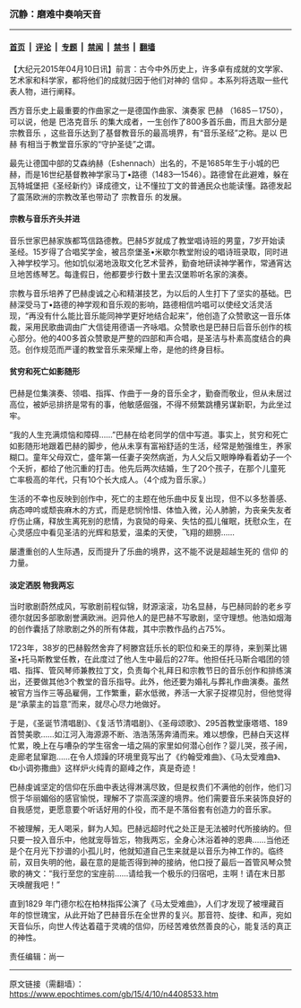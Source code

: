 ### 沉静：磨难中奏响天音

---

#### [首页](../../../..?n4408533) &nbsp;|&nbsp; [评论](../../../../../epoch-comment?n4408533) &nbsp;|&nbsp; [专题](../../../../../epoch-special?n4408533) &nbsp;|&nbsp; [禁闻](../../../../../epoch-news?n4408533) &nbsp;|&nbsp; [禁书](../../../../../books?n4408533) &nbsp;|&nbsp; [翻墙](https://github.com/gfw-breaker/nogfw/blob/master/README.md?n4408533)


<div class="post_content" id="artbody" itemprop="articleBody">
 <!-- article content begin -->
 <p>
  【大纪元2015年04月10日讯】前言：古今中外历史上，许多卓有成就的文学家、艺术家和科学家，都将他们的成就归因于他们对神的
  <ok href="https://www.epochtimes.com/gb/tag/%E4%BF%A1%E4%BB%B0.html">
   信仰
  </ok>
  。本系列将选取一些代表人物，进行阐释。
 </p>
 <p>
  西方音乐史上最重要的作曲家之一是德国作曲家、演奏家
  <ok href="https://www.epochtimes.com/gb/tag/%E5%B7%B4%E8%B5%AB.html">
   巴赫
  </ok>
  （1685－1750），可以说，他是
  <ok href="https://www.epochtimes.com/gb/tag/%E5%B7%B4%E6%B4%9B%E5%85%8B%E9%9F%B3%E4%B9%90.html">
   巴洛克音乐
  </ok>
  的集大成者，一生创作了800多首乐曲，而且大部分是
  <ok href="https://www.epochtimes.com/gb/tag/%E5%AE%97%E6%95%99%E9%9F%B3%E4%B9%90.html">
   宗教音乐
  </ok>
  ，这些音乐达到了基督教音乐的最高境界，有“音乐圣经”之称。是以
  <ok href="https://www.epochtimes.com/gb/tag/%E5%B7%B4%E8%B5%AB.html">
   巴赫
  </ok>
  有相当于教堂音乐家的“守护圣徒”之谓。
 </p>
 <p>
  最先让德国中部的艾森纳赫（Eshennach）出名的，不是1685年生于小城的巴赫，而是16世纪基督教神学家马丁•路德（1483—1546）。路德曾在此避难，躲在瓦特城堡把《圣经新约》译成德文，让不懂拉丁文的普通民众也能读懂。路德发起了震荡欧洲的宗教改革也带动了
  <ok href="https://www.epochtimes.com/gb/tag/%E5%AE%97%E6%95%99%E9%9F%B3%E4%B9%90.html">
   宗教音乐
  </ok>
  的发展。
 </p>
 <h4>
  宗教与音乐齐头并进
 </h4>
 <p>
  音乐世家巴赫家族都笃信路德教。巴赫5岁就成了教堂唱诗班的男童，7岁开始读圣经。15岁得了合唱奖学金，被吕奈堡圣•米歇尔教堂附设的唱诗班录取，同时进入神学校学习。他如饥似渴地汲取文化艺术营养，勤奋地研读神学著作，常通宵达旦地苦练琴艺。每逢假日，他都要步行数十里去汉堡聆听名家的演奏。
 </p>
 <p>
  宗教与音乐培养了巴赫虔诚之心和精湛技艺，为以后的人生打下了坚实的基础。巴赫深受马丁•路德的神学观和音乐观的影响，路德相信吟唱可以使经文活灵活现，“再没有什么能比音乐能同神学更好地结合起来”，他创造了众赞歌这一音乐体裁，采用民歌曲调由广大信徒用德语一齐咏唱。众赞歌也是巴赫日后音乐创作的核心部分。他的400多首众赞歌是严整的四部和声合唱，是圣洁与朴素高度结合的典范。创作规范而严谨的教堂音乐来荣耀上帝，是他的终身目标。
 </p>
 <h4>
  贫穷和死亡如影随形
 </h4>
 <p>
  巴赫是位集演奏、领唱、指挥、作曲于一身的音乐全才，勤奋而敬业，但从未居过高位，被妒忌排挤是常有的事，他敏感倔强，不得不频繁跳槽另谋新职，为此坐过牢。
 </p>
 <p>
  “我的人生充满烦恼和障碍……”巴赫在给老同学的信中写道。事实上，贫穷和死亡如影随形地跟着巴赫的脚步，他从未享有富裕舒适的生活，经常是勉强维生，养家糊口。童年父母双亡，盛年第一任妻子突然病逝，为人父后又眼睁睁看着幼子一个个夭折，都给了他沉重的打击。他先后两次结婚，生了20个孩子，在那个儿童死亡率极高的年代，只有10个长大成人。（4个成为音乐家。）
 </p>
 <p>
  生活的不幸也反映到创作中，死亡的主题在他乐曲中反复出现，但不以多愁善感、病态呻吟或颓丧麻木的方式，而是悲悯怜惜、体恤入微，沁人肺腑，为丧亲失友者疗伤止痛，释放生离死别的悲情，为哀恸的母亲、失怙的孤儿催眠，抚慰众生，在心灵感应中看见圣洁的光辉和慈爱，温柔的天使，飞翔的翅膀……
 </p>
 <p>
  屡遭重创的人生际遇，反而提升了乐曲的境界，这不能不说是超越生死的
  <ok href="https://www.epochtimes.com/gb/tag/%E4%BF%A1%E4%BB%B0.html">
   信仰
  </ok>
  的力量。
 </p>
 <h4>
  淡定洒脱 物我两忘
 </h4>
 <p>
  当时歌剧蔚然成风，写歌剧前程似锦，财源滚滚，功名显赫，与巴赫同龄的老乡亨德尔就因多部歌剧誉满欧洲。迥异他人的是巴赫不写歌剧，坚守理想。他浩如烟海的创作囊括了除歌剧之外的所有体裁，其中宗教作品约占75%。
 </p>
 <p>
  1723年，38岁的巴赫毅然舍弃了柯滕宫廷乐长的职位和亲王的厚待，来到莱比锡圣•托马斯教堂任教，在此度过了他人生中最后的27年。他担任托马斯合唱团的领唱、指挥、管风琴师兼教拉丁文，负责每个礼拜日和宗教节日的音乐创作和排练演出，还要做其他3个教堂的音乐指导。此外，他还要为婚礼与葬礼作曲演奏。虽然被官方当作三等品雇佣，工作繁重，薪水低微，养活一大家子捉襟见肘，但他觉得是“承蒙主的旨意”而来，就尽心尽力地做好。
 </p>
 <p>
  于是，《圣诞节清唱剧》、《复活节清唱剧》、《圣母颂歌》、295首教堂康塔塔、189首赞美歌……如江河入海源源不断、浩浩荡荡奔涌而来。难以想像，巴赫白天这样忙累，晚上在与嘈杂的学生宿舍一墙之隔的家里如何潜心创作？婴儿哭，孩子闹，走廊老鼠窜跑……在令人烦躁的环境里竟写出了《约翰受难曲》、《马太受难曲》、《b小调弥撒曲》这样炉火纯青的巅峰之作，真是奇迹！
 </p>
 <p>
  巴赫虔诚坚定的信仰在乐曲中表达得淋漓尽致，但是权贵们不满他的创作，他们习惯于华丽媚俗的感官愉悦，理解不了崇高深邃的境界。他们需要音乐来装饰良好的自我感觉，更愿意要个听话好用的仆役，而不是不落俗套有创造力的音乐家。
 </p>
 <p>
  不被理解，无人喝采，鲜为人知。巴赫远超时代之处正是无法被时代所接纳的。但只要一投入音乐中，他就宠辱皆忘，物我两忘，全身心沐浴着神的恩典……当他还是个在月光下抄谱的小孤儿时，他就知道自己生来就是以音乐为神工作的。临终前，双目失明的他，最在意的是能否得到神的接纳，他口授了最后一首管风琴众赞歌的祷文：“我行至您的宝座前……请给我一个极乐的归宿吧，主啊！请在末日那天唤醒我吧！”
 </p>
 <p>
  直到1829 年门德尔松在柏林指挥公演了《马太受难曲》，人们才发现了被埋藏百年的惊世瑰宝，从此开始了巴赫音乐在全世界的复兴。那音符、旋律、和声，宛如天音仙乐，向世人传达着蕴于灵魂的信仰，历经苦难依然善良的心，能复活的真正的神性。
 </p>
 <p>
  责任编辑：尚一
 </p>
 <p>
 </p>
 <!-- article content end -->
 <div id="below_article_ad">
 </div>
</div>


---

原文链接（需翻墙）：https://www.epochtimes.com/gb/15/4/10/n4408533.htm